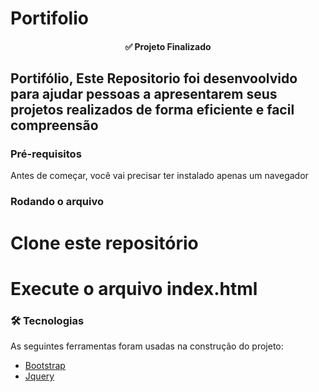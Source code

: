 # Portifolio

<h4 align="center"> 
	✅ Projeto Finalizado
</h4>



## Portifólio, Este Repositorio foi desenvoolvido para ajudar pessoas a apresentarem seus projetos realizados de forma eficiente e facil compreensão

### Pré-requisitos

Antes de começar, você vai precisar ter instalado apenas um navegador

### Rodando o arquivo

# Clone este repositório
# Execute o arquivo index.html




### 🛠 Tecnologias

As seguintes ferramentas foram usadas na construção do projeto:

- [Bootstrap](https://getbootstrap.com/)
- [Jquery](https://jquery.com/)
